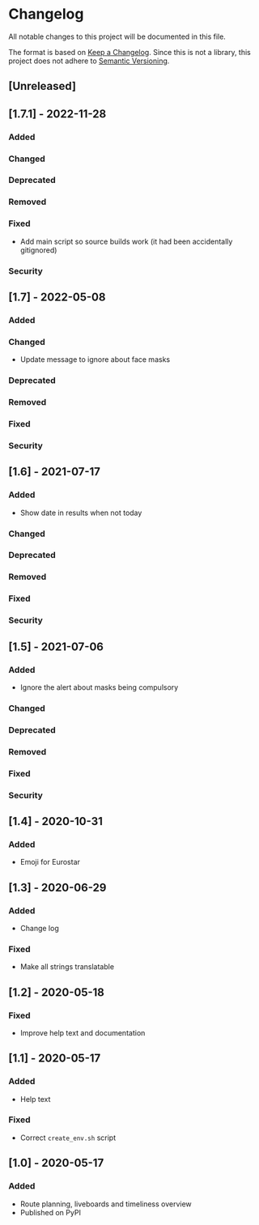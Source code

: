 # Changelog
All notable changes to this project will be documented in this file.

The format is based on [Keep a Changelog](https://keepachangelog.com/en/1.0.0/).
Since this is not a library, this project does not adhere to
[Semantic Versioning](https://semver.org/spec/v2.0.0.html).

## [Unreleased]

## [1.7.1] - 2022-11-28
### Added
### Changed
### Deprecated
### Removed
### Fixed
- Add main script so source builds work (it had been accidentally gitignored)
### Security

## [1.7] - 2022-05-08
### Added
### Changed
- Update message to ignore about face masks
### Deprecated
### Removed
### Fixed
### Security

## [1.6] - 2021-07-17
### Added
- Show date in results when not today
### Changed
### Deprecated
### Removed
### Fixed
### Security

## [1.5] - 2021-07-06
### Added
- Ignore the alert about masks being compulsory
### Changed
### Deprecated
### Removed
### Fixed
### Security

## [1.4] - 2020-10-31
### Added
- Emoji for Eurostar

## [1.3] - 2020-06-29
### Added
- Change log

### Fixed
- Make all strings translatable

## [1.2] - 2020-05-18
### Fixed
- Improve help text and documentation

## [1.1] - 2020-05-17
### Added
- Help text

### Fixed
- Correct `create_env.sh` script

## [1.0] - 2020-05-17
### Added
- Route planning, liveboards and timeliness overview
- Published on PyPI
